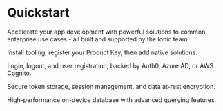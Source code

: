 # Quickstart

Accelerate your app development with powerful solutions to common enterprise use cases - all built and supported by the Ionic team.

<docs-cards class="static-width">
  <docs-card header="Setup" href="/docs/enterprise/setup" icon="/docs/assets/icons/component-api-icon.png">
    <p>Install tooling, register your Product Key, then add native solutions.</p>
  </docs-card>

  <docs-card header="Add Single Sign-on" href="/docs/enterprise/auth-connect" icon="/docs/assets/icons/logo-auth-connect.png">
    <p>Login, logout, and user registration, backed by Auth0, Azure AD, or AWS Cognito.</p>
  </docs-card>

  <docs-card header="Add Biometric Authentication" href="/docs/enterprise/identity-vault" icon="/docs/assets/icons/logo-identity-vault.png">
    <p>Secure token storage, session management, and data at-rest encryption.</p>
  </docs-card>

  <docs-card header="Add Secure Offline Storage" href="/docs/enterprise/offline-storage" icon="/docs/assets/icons/logo-offline-storage.png">
    <p>High-performance on-device database with advanced querying features.</p>
  </docs-card>
</docs-cards>